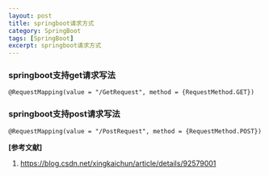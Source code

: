 ```yaml
---
layout: post
title: springboot请求方式
category: SpringBoot
tags: [SpringBoot]
excerpt: springboot请求方式
---
```


### springboot支持get请求写法 ###

    @RequestMapping(value = "/GetRequest", method = {RequestMethod.GET})

### springboot支持post请求写法 ###

    @RequestMapping(value = "/PostRequest", method = {RequestMethod.POST})

**[参考文献]**

1. <https://blog.csdn.net/xingkaichun/article/details/92579001>

